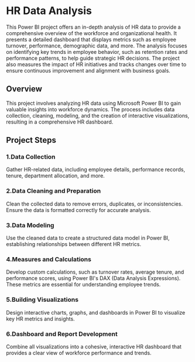 # HR Data Analysis

This Power BI project offers an in-depth analysis of HR data to provide a comprehensive overview of the workforce and organizational health. It presents a detailed dashboard that displays metrics such as employee turnover, performance, demographic data, and more. The analysis focuses on identifying key trends in employee behavior, such as retention rates and performance patterns, to help guide strategic HR decisions. The project also measures the impact of HR initiatives and tracks changes over time to ensure continuous improvement and alignment with business goals.

## Overview

This project involves analyzing HR data using Microsoft Power BI to gain valuable insights into workforce dynamics. The process includes data collection, cleaning, modeling, and the creation of interactive visualizations, resulting in a comprehensive HR dashboard.

## Project Steps

### 1.Data Collection
  Gather HR-related data, including employee details, performance records, tenure, department allocation, and more.

### 2.Data Cleaning and Preparation
  Clean the collected data to remove errors, duplicates, or inconsistencies. Ensure the data is formatted correctly for accurate analysis.

### 3.Data Modeling
  Use the cleaned data to create a structured data model in Power BI, establishing relationships between different HR metrics.

### 4.Measures and Calculations
  Develop custom calculations, such as turnover rates, average tenure, and performance scores, using Power BI's DAX (Data Analysis Expressions). These metrics are essential for understanding employee trends.

### 5.Building Visualizations
  Design interactive charts, graphs, and dashboards in Power BI to visualize key HR metrics and insights.

### 6.Dashboard and Report Development
  Combine all visualizations into a cohesive, interactive HR dashboard that provides a clear view of workforce performance and trends.
